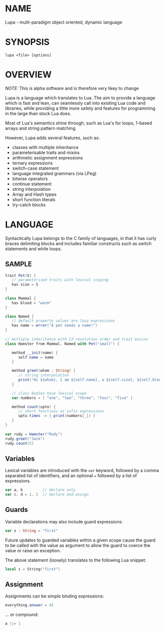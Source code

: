 # NAME

Lupa - multi-paradigm object oriented, dynamic language

# SYNOPSIS

    lupa <file> [options]

# OVERVIEW

*NOTE:* This is alpha software and is therefore very likey to change

Lupa is a language which translates to Lua. The aim to provide a language which is fast and lean, can seamlessly call into existing Lua code and libraries, while providing a little more safety and features for programming in the large than stock Lua does.

Most of Lua's semantics shine through, such as Lua's for loops, 1-based arrays and string pattern matching.

However, Lupa adds several features, such as:

* classes with multiple inheritance
* parameterisable traits and mixins
* arithmetic assignment expressions
* ternary expressions
* switch-case statement
* language integrated grammars (via LPeg)
* bitwise operators
* continue statement
* string interpolation
* Array and Hash types
* short function literals
* try-catch blocks

# LANGUAGE

Syntactically Lupa belongs to the C family of languages, in that it has curly braces delimiting blocks and includes familiar constructs such as switch statements and while loops.

## SAMPLE

```ActionScript
trait Pet(S) {
   // parameterised traits with lexical scoping
   has size = S
}
 
class Mammal {
   has blood = "warm"
}

class Named {
   // default property values are lazy expressions
   has name = error("A pet needs a name!")
}
 
// multiple inheritance with C3 resolution order and trait mixins
class Hamster from Mammal, Named with Pet("small") {

   method __init(name) {
      self.name = name
   }

   method greet(whom : String) {
      // string interpolation
      print("Hi ${whom}, I am ${self.name}, a ${self.size}, ${self.blood}, ${typeof self}!")
   }

   // class bodies have lexical scope
   var numbers = [ "one", "two", "three", "four", "five" ]

   method count(upto) {
      // short functions as infix expressions
      upto.times -> { print(numbers[_]) }
   }
}
 
var rudy = Hamster("Rudy")
rudy.greet("Jack")
rudy.count(5)
```

## Variables

Lexical variables are introduced with the `var` keyword, followed by a comma separated list of identifiers, and an optional `=` followed by a list of expressions.

```ActionScript
var a, b         // declare only
var c, d = 1, 2  // declare and assign
```

## Guards

Variable declarations may also include guard expressions:

```ActionScript
var s : String = "first"
```

Future updates to guarded variables within a given scope cause the guard to be called with the value as argument to allow the guard to coerce the value or raise an exception. 

The above statement (loosely) translates to the following Lua snippet:

```Lua
local s = String("first")
```

## Assignment

Assignments can be simple binding expressions:
```ActionScript
everything.answer = 42
```
... or compound:
```ActionScript
a ||= 1
```

